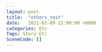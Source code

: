 ```yaml
---
layout: post
title:  "others_test"
date:   2021-03-09 22:00:00 +0000
categories: Etc
Tags: Story Etc
SceneCode: []
---
```

